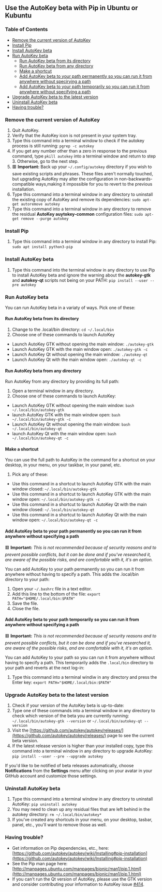 ## Use the AutoKey beta with Pip in Ubuntu or Kubuntu

### Table of Contents
* [Remove the current version of AutoKey](#remove-the-current-version-of-autokey)
* [Install Pip](#install-pip)
* [Install AutoKey beta](#install-autokey-beta)
* [Run AutoKey beta](#run-autokey-beta)
  * [Run AutoKey beta from its directory](#run-autokey-beta-from-its-directory)
  * [Run AutoKey beta from any directory](#run-autokey-beta-from-any-directory)
  * [Make a shortcut](#make-a-shortcut)
  * [Add AutoKey beta to your path permanently so you can run it from anywhere without specirying a path](#add-autokey-beta-to-your-path-permanently-so-you-can-run-it-from-anywhere-without-specifying-a-path)
  * [Add AutoKey beta to your path temporarily so you can run it from anywhere without specifying a path](#add-autokey-beta-to-your-path-temporarily-so-you-can-run-it-from-anywhere-without-specifying-a-path)
* [Upgrade AutoKey beta to the latest version](#upgrade-autokey-beta-to-the-latest-version)
* [Uninstall AutoKey beta](#uninstall-autokey-beta)
* [Having trouble?](#having-trouble)

### Remove the current version of AutoKey
1. Quit AutoKey.
2. Verify that the AutoKey icon is not present in your system tray.
3. Type this command into a terminal window to check if the autokey process is still running: ```pgrep -c autokey```
4. If you get any number other than a zero in response to the previous command, type ```pkill autokey``` into a terminal window and return to step 3. Otherwise, go to the next step.
5. 🟥 **Important:** Back up your ```~/.config/autokey``` directory if you wish to save existing scripts and phrases. These files aren't normally touched, but upgrading AutoKey may alter the configuration in non-backwards-compatible ways,making it impossible for you to revert to the previous installation.
6. Type this command into  a terminal window in any directory to uninstall the existing copy of AutoKey and remove its dependencies: ```sudo apt-get autoremove autokey```
7. Type this command into a terminal window in any directory to remove the residual **AutoKey auytokey-common** configuration files: ```sudo apt-get remove --purge autokey```

### Install Pip
1. Type this command into a terminal window in any directory to install Pip: ```sudo apt install python3-pip```

### Install AutoKey beta
1. Type this command into the terminal window in any directory to use Pip to install AutoKey beta and ignore the warning about the **autokey-gtk** and **autokey-qt** scripts not being on your PATH: ```pip install --user --pre autokey```

### Run AutoKey beta
You can run AutoKey beta in a variaty of ways. Pick one of these:

#### Run AutoKey beta from its directory
1. Change to the .local/bin directory: ```cd ~/.local/bin```
2. Choose one of these commands to launch AutoKey
 * Launch AutoKey GTK without opening the main window: ```./autokey-gtk```
 * Launch AutoKey GTK with the main window open: ```./autokey-gtk -c```
 * Launch AutoKey Qt without opening the main window: ```./autokey-qt```
 * Launch AutoKey Qt with the main window open: ```./autokey-qt -c```

#### Run AutoKey beta from any directory
Run AutoKey from any directory by providing its full path:
1. Open a terminal window in any directory.
2. Choose one of these commands to launch AutoKey:
 * Launch AutoKey GTK without opening the main window: ```bash ~/.local/bin/autokey-gtk```
 * launch AutoKey GTK with the main window open: ```bash ~/.local/bin/autokey-gtk -c```
 * Launch AutoKey Qt without opening the main window: ```bash ~/.local/bin/autokey-qt```
 * launch AutoKey Qt with the main window open: ```bash ~/.local/bin/autokey-qt -c```

#### Make a shortcut
You can use the full path to AutoKey in the command for a shortcut on your desktop, in your menu, on your taskbar, in your panel, etc.
1. Pick any of these:
 * Use this command in a shortcut to launch AutoKey GTK with the main window closed: ```~/.local/bin/autokey-gtk```
 * Use this command in a shortcut to launch AutoKey GTK with the main window open: ```~/.local/bin/autokey-gtk -c```
 * Use this command in a shortcut to launch AutoKey Qt with the main window closed: ```~/.local/bin/autokey-qt```
 * Use this command in a shortcut to launch AutoKey Qt with the main window open: ```~/.local/bin/autokey-qt -c```

#### Add AutoKey beta to your path permanently so you can run it from anywhere without specifying a path
🟥 **Important:** _This is not recommended because of security reasons and to prevent possible conflicts, but it can be done and if you've researched it, are aware of the possible risks, and are comfortable with it, it's an option._

You can add AutoKey to your path permanently so you can run it from anywhere without having to specify a path. This adds the .local/bin directory to your path:
1. Open your ```~/.bashrc``` file in a text editor.
2. Add this line to the bottom of the file: ```export PATH="$HOME/.local/bin:$PATH"```
3. Save the file.
4. Close the file.

#### Add AutoKey beta to your path temporarily so you can run it from anywhere without specifying a path
🟥 **Important:** _This is not recommended because of security reasons and to prevent possible conflicts, but it can be done and if you've researched it, are aware of the possible risks, and are comfortable with it, it's an option._

You can add AutoKey to your path so you can run it from anywhere without having to specify a path. This temporarily adds the ```.local/bin``` directory to your path and reverts at the next log-in:
1. Type this command into a terminal windiw in any directory and press the Enter key: ```export PATH="$HOME/.local/bin:$PATH"```

### Upgrade AutoKey beta to the latest version
1. Check if your version of the AutoKey beta is up-to-date:
 1. Type one of these commands into a terminal window in any directory to check which version of the beta you are currently running: ```~/.local/bin/autokey-gtk --version``` or ```~/.local/bin/autokey-qt --version```
 2. Visit the [https://github.com/autokey/autokey/releases/](https://github.com/autokey/autokey/releases/) page to see the current beta version.
2. If the latest release version is higher than your installed copy, type this command into a terminal window in any directory to upgrade AutoKey: ```pip install --user --pre --upgrade autokey```

If you'd like to be notified of beta releases automatically, choose **Notifications** from the **Settings** menu after clicking on your avatar in your GitHub account and customize those settings.

### Uninstall AutoKey beta
1. Type this command into a terminal window in any directory to uninstall AutoKey: ```pip uninstall autokey```
2. You may need to clean up any residual files that are left behind in the autokey directory: ```rm ~/.local/bin/autokey*```
3. If you've created any shortcuts in your menu, on your desktop, tasbar, panel, etc., you'll want to remove those as well.

### Having trouble?
* Get information on Pip dependencies, etc., here: [https://github.com/autokey/autokey/wiki/Installing#pip-installation](https://github.com/autokey/autokey/wiki/Installing#pip-installation)
* See the Pip man page here: [http://manpages.ubuntu.com/manpages/bionic/man1/pip.1.html](http://manpages.ubuntu.com/manpages/bionic/man1/pip.1.html)
* If you can't run the Qt version of AutoKey, please use the GTK version and consider contributing your information to AutoKey issue [#414](https://github.com/autokey/autokey/issues/414).
